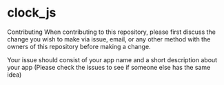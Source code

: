 # clock_js

Contributing
When contributing to this repository, please first discuss the change you wish to make via issue, email, or any other method with the owners of this repository before making a change.

Your issue should consist of your app name and a short description about your app
(Please check the issues to see if someone else has the same idea)
